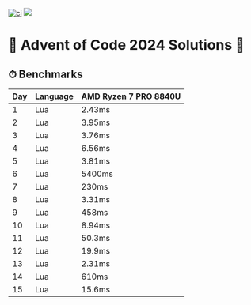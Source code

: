 [![ci](https://github.com/michaeladler/aoc-2024/actions/workflows/ci.yml/badge.svg)](https://github.com/michaeladler/aoc-2024/actions/workflows/ci.yml)
![](https://img.shields.io/badge/stars%20⭐-30-yellow)

# 🎄 Advent of Code 2024 Solutions 🎄

## ⏱ Benchmarks

| Day | Language | AMD Ryzen 7 PRO 8840U |
| --- | -------- | --------------------- |
| 1   | Lua      | 2.43ms                |
| 2   | Lua      | 3.95ms                |
| 3   | Lua      | 3.76ms                |
| 4   | Lua      | 6.56ms                |
| 5   | Lua      | 3.81ms                |
| 6   | Lua      | 5400ms                |
| 7   | Lua      | 230ms                 |
| 8   | Lua      | 3.31ms                |
| 9   | Lua      | 458ms                 |
| 10  | Lua      | 8.94ms                |
| 11  | Lua      | 50.3ms                |
| 12  | Lua      | 19.9ms                |
| 13  | Lua      | 2.31ms                |
| 14  | Lua      | 610ms                 |
| 15  | Lua      | 15.6ms                |
